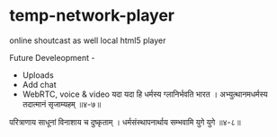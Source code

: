 # temp-network-player

online shoutcast as well local html5 player

Future Develeopment -
* Uploads
* Add chat
* WebRTC, voice & video
यदा यदा हि धर्मस्य ग्लानिर्भवति भारत । 
अभ्युत्थानमधर्मस्य तदात्मानं सृजाम्यहम् ॥४-७॥ 

परित्राणाय साधूनां विनाशाय च दुष्कृताम् । 
धर्मसंस्थापनार्थाय सम्भवामि युगे युगे ॥४-८॥
